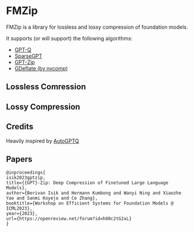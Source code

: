 # FMZip

FMZip is a library for lossless and lossy compression of foundation models.

It supports (or will support) the following algorithms:

- [GPT-Q](https://arxiv.org/abs/2210.17323)
- [SparseGPT](https://arxiv.org/pdf/2301.00774.pdf)
- [GPT-Zip](https://openreview.net/forum?id=hO0c2tG2xL)
- [GDeflate (by nvcomp)](https://developer.nvidia.com/nvcomp)

## Lossless Comression

## Lossy Compression

## Credits

Heavily inspired by [AutoGPTQ](https://github.com/PanQiWei/AutoGPTQ)

## Papers

```
@inproceedings{
isik2023gptzip,
title={{GPT}-Zip: Deep Compression of Finetuned Large Language Models},
author={Berivan Isik and Hermann Kumbong and Wanyi Ning and Xiaozhe Yao and Sanmi Koyejo and Ce Zhang},
booktitle={Workshop on Efficient Systems for Foundation Models @ ICML2023},
year={2023},
url={https://openreview.net/forum?id=hO0c2tG2xL}
}
```